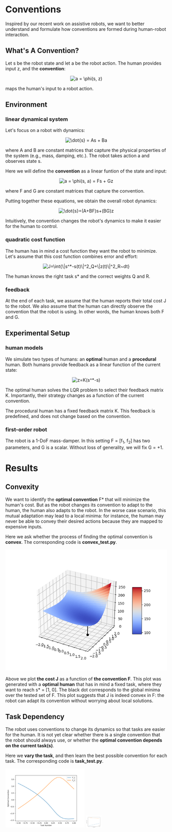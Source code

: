 # Conventions

Inspired by our recent work on assistive robots, we want to better understand and formulate how conventions are formed during human-robot interaction.

## What's A Convention?

Let s be the robot state and let a be the robot action. The human provides input z, and the **convention**:
<p align="center">
<img src="https://latex.codecogs.com/svg.latex?a&space;=&space;\phi(s,&space;z)" title="a = \phi(s, z)" />
</p>
maps the human's input to a robot action.

## Environment

### linear dynamical system

Let's focus on a robot with dynamics:
<p align="center">
<img src="https://latex.codecogs.com/svg.latex?\dot{s}&space;=&space;As&space;&plus;&space;Ba" title="\dot{s} = As + Ba" />
</p>
where A and B are constant matrices that capture the physical properties of the system (e.g., mass, damping, etc.). The robot takes action a and observes state s.


Here we will define the **convention** as a linear funtion of the state and input:
<p align="center">
<img src="https://latex.codecogs.com/svg.latex?a&space;=&space;\phi(s,&space;a)&space;=&space;Fs&space;&plus;&space;Gz" title="a = \phi(s, a) = Fs + Gz" />
</p>
where F and G are constant matrices that capture the convention.


Putting together these equations, we obtain the overall robot dynamics:
<p align="center">
<img src="https://latex.codecogs.com/svg.latex?\dot{s}=(A&plus;BF)s&plus;(BG)z" title="\dot{s}=(A+BF)s+(BG)z" />
</p>
Intuitively, the convention changes the robot's dynamics to make it easier for the human to control.

### quadratic cost function

The human has in mind a cost function they want the robot to minimize. Let's assume that this cost function combines error and effort:
<p align="center">
<img src="https://latex.codecogs.com/svg.latex?J=\int{\|s^*-s(t)\|^2_Q&plus;\|z(t)\|^2_R~dt}" title="J=\int{\|s^*-s(t)\|^2_Q+\|z(t)\|^2_R~dt}" />
</p>
The human knows the right task s* and the correct weights Q and R.

### feedback

At the end of each task, we assume that the human reports their total cost J to the robot.
We also assume that the human can directly observe the convention that the robot is using.
In other words, the human knows both F and G.

## Experimental Setup

### human models

We simulate two types of humans: an **optimal** human and a **procedural** human.
Both humans provide feedback as a linear function of the current state:
<p align="center">
<img src="https://latex.codecogs.com/svg.latex?z=K(s^*-s)" title="z=K(s^*-s)" />
</p>


The optimal human solves the LQR problem to select their feedback matrix K.
Importantly, their strategy changes as a function of the current convention.


The procedural human has a fixed feedback matrix K.
This feedback is predefined, and does not change based on the convention.

### first-order robot

The robot is a 1-DoF mass-damper.
In this setting F = [f<sub>1</sub>, f<sub>2</sub>] has two parameters, and G is a scalar.
Without loss of generality, we will fix G = +1.

# Results

## Convexity

We want to identify the **optimal convention** F* that will minimize the human's cost.
But as the robot changes its convention to adapt to the human, the human also adapts to the robot.
In the worse case scenario, this mutual adaptation may lead to a local minima:
for instance, the human may never be able to convey their desired actions because they are mapped to expensive inputs.


Here we ask whether the process of finding the optimal convention is **convex**.
The corresponding code is **convex_test.py**.

<p align="center">
<img src=results/convex_test_opt.png>
</p>

Above we plot **the cost J** as a function of **the convention F**.
This plot was generated with a **optimal human** that has in mind a fixed task, where they want to reach s* = [1, 0].
The black dot corresponds to the global minima over the tested set of F.
This plot suggests that J is indeed convex in F: the robot can adapt its convention without worrying about local solutions.

## Task Dependency

The robot uses conventions to change its dynamics so that tasks are easier for the human.
It is not yet clear whether there is a single convention that the robot should always use,
or whether the **optimal convention depends on the current task(s)**.

Here we **vary the task**, and then learn the best possible convention for each task.
The corresponding code is **task_test.py**.

<img src=results/conventions_vs_task_opt.png width="49%"/> <img src=results/conventions_vs_task_pro.png width="49"/>
